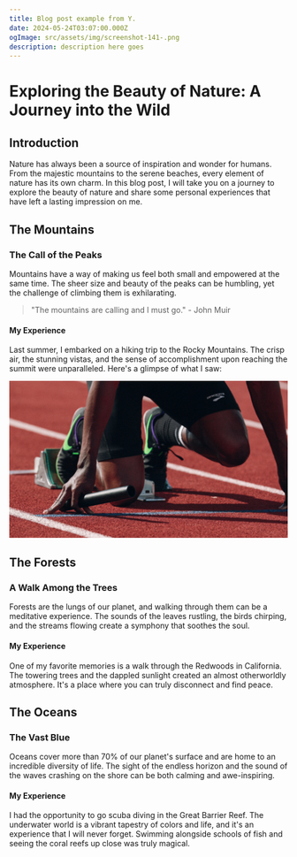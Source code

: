 ```yaml
---
title: Blog post example from Y.
date: 2024-05-24T03:07:00.000Z
ogImage: src/assets/img/screenshot-141-.png
description: description here goes
---
```

# Exploring the Beauty of Nature: A Journey into the Wild

## Introduction

Nature has always been a source of inspiration and wonder for humans. From the majestic mountains to the serene beaches, every element of nature has its own charm. In this blog post, I will take you on a journey to explore the beauty of nature and share some personal experiences that have left a lasting impression on me.

## The Mountains

### The Call of the Peaks

Mountains have a way of making us feel both small and empowered at the same time. The sheer size and beauty of the peaks can be humbling, yet the challenge of climbing them is exhilarating.

> "The mountains are calling and I must go." - John Muir

#### My Experience

Last summer, I embarked on a hiking trip to the Rocky Mountains. The crisp air, the stunning vistas, and the sense of accomplishment upon reaching the summit were unparalleled. Here's a glimpse of what I saw:



![](src/assets/img/speed.png)

## The Forests

### A Walk Among the Trees

Forests are the lungs of our planet, and walking through them can be a meditative experience. The sounds of the leaves rustling, the birds chirping, and the streams flowing create a symphony that soothes the soul.

#### My Experience

One of my favorite memories is a walk through the Redwoods in California. The towering trees and the dappled sunlight created an almost otherworldly atmosphere. It's a place where you can truly disconnect and find peace.

## The Oceans

### The Vast Blue

Oceans cover more than 70% of our planet's surface and are home to an incredible diversity of life. The sight of the endless horizon and the sound of the waves crashing on the shore can be both calming and awe-inspiring.

#### My Experience

I had the opportunity to go scuba diving in the Great Barrier Reef. The underwater world is a vibrant tapestry of colors and life, and it's an experience that I will never forget. Swimming alongside schools of fish and seeing the coral reefs up close was truly magical.
